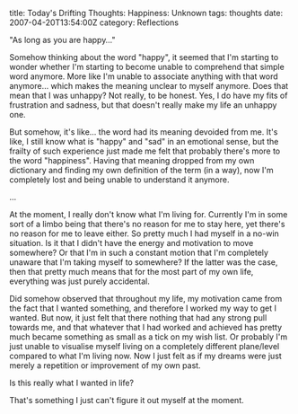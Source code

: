 title: Today's Drifting Thoughts: Happiness: Unknown
tags: thoughts
date: 2007-04-20T13:54:00Z
category: Reflections

"As long as you are happy…"

Somehow thinking about the word "happy", it seemed that I'm starting to wonder whether I'm starting to become unable to comprehend that simple word anymore. More like I'm unable to associate anything with that word anymore… which makes the meaning unclear to myself anymore. Does that mean that I was unhappy? Not really, to be honest. Yes, I do have my fits of frustration and sadness, but that doesn't really make my life an unhappy one.

But somehow, it's like… the word had its meaning devoided from me. It's like, I still know what is "happy" and "sad" in an emotional sense, but the frailty of such experience just made me felt that probably there's more to the word "happiness". Having that meaning dropped from my own dictionary and finding my own definition of the term (in a way), now I'm completely lost and being unable to understand it anymore.

…

At the moment, I really don't know what I'm living for. Currently I'm in some sort of a limbo being that there's no reason for me to stay here, yet there's no reason for me to leave either. So pretty much I had myself in a no-win situation. Is it that I didn't have the energy and motivation to move somewhere? Or that I'm in such a constant motion that I'm completely unaware that I'm taking myself to somewhere? If the latter was the case, then that pretty much means that for the most part of my own life, everything was just purely accidental.

Did somehow observed that throughout my life, my motivation came from the fact that I wanted something, and therefore I worked my way to get I wanted. But now, it just felt that there nothing that had any strong pull towards me, and that whatever that I had worked and achieved has pretty much became something as small as a tick on my wish list. Or probably I'm just unable to visualise myself living on a completely different plane/level compared to what I'm living now. Now I just felt as if my dreams were just merely a repetition or improvement of my own past.

Is this really what I wanted in life?

That's something I just can't figure it out myself at the moment.
